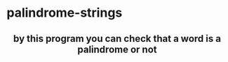 # palindrome-strings
<h2 align='center'>by this program you can check that a word is a palindrome or not</h2>
